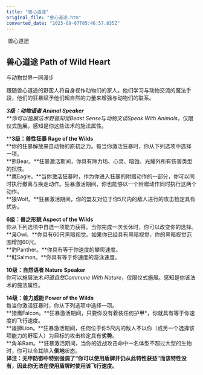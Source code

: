 ```yaml
---
title: "兽心道途"
original_file: "兽心道途.htm"
converted_date: "2025-09-07T05:46:57.835Z"
---
```


﻿ 兽心道途  

## **兽心道途 Path of Wild Heart**

与动物世界一同漫步

跟随兽心道途的野蛮人将自身视作动物们的家人。他们学习与动物交流的魔法手段，他们的狂暴赋予他们超自然的力量来增强与动物们的联系。

****3级：动物语者 Animal Speaker**  
**你可以施展法术*野兽知觉Beast Sense*与*动物交谈Speak With Animals*，仅限仪式施展。感知是你这些法术的施法属性。

****3级：兽性狂暴 Rage of the Wilds**  
**你的狂暴解放来自动物的原初之力。每当你激活狂暴时，你从下列选项中选择一项。  
**熊Bear。**狂暴激活期间，你具有除力场、心灵、暗蚀、光耀外所有伤害类型的抗性。  
**鹰Eagle。**当你激活狂暴时，作为你进入狂暴的附赠动作的一部分，你可以同时执行撤离与疾走动作。狂暴激活期间，你也能够以一个附赠动作同时执行这两个动作。  
**狼Wolf。**狂暴激活期间，你的盟友对位于你5尺内的敌人进行的攻击检定具有优势。

****6级：兽之形貌 Aspect of the Wilds****  
你从下列选项中自选一项能力获得。当你完成一次长休时，你可以改变你的选择。  
**枭Owl。**你具有60尺黑暗视觉。如果你已经具有黑暗视觉，你的黑暗视觉范围增加60尺。  
**豹Panther。**你具有等于你速度的攀爬速度。  
**鲑Salmon。**你具有等于你速度的游泳速度。

****10级：自然语者 Nature Speaker****  
你可以施展法术*问道自然Commune With Nature*，仅限仪式施展。感知是你该法术的施法属性。

****14级：兽力威能 Power of the Wilds****  
每当你激活狂暴时，你从下列选项中选择一项。  
**猎鹰Falcon。**狂暴激活期间，只要你没有着装任何护甲\*，你就具有等于你速度的飞行速度。  
**雄狮Lion。**狂暴激活期间，任何位于你5尺内的敌人不以你（或另一个选择该项能力的野蛮人）为目标的攻击检定具有****劣势****。  
**角羊Ram。**狂暴激活期间，当你的近战攻击命中一名体型不超过大型的生物时，你可以令其陷入****倒地****状态。  
**译注：无甲防御中特别强调了“你可以使用盾牌并仍从此特性获益”而该特性没有，因此你无法在使用盾牌时使用该飞行速度。**